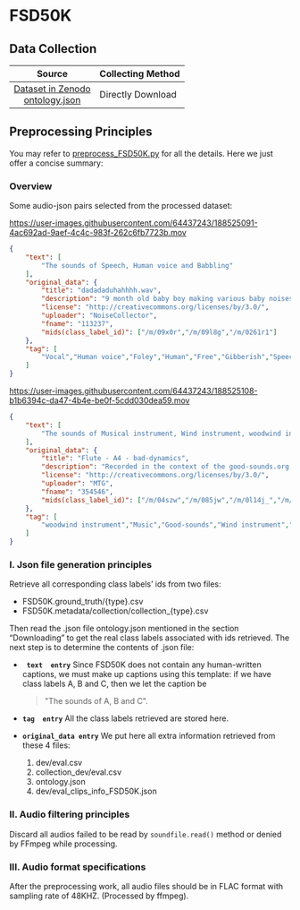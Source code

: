 # FSD50K 
## Data Collection

|Source|Collecting Method|
|:---------:|:--------|
|[Dataset in Zenodo](https://zenodo.org/record/4060432#.Yv6aInbMJhE) <br>[ontology.json](https://github.com/audioset/ontology/blob/master/ontology.json) | Directly Download|

## Preprocessing Principles
You may refer to [preprocess_FSD50K.py](https://docs.google.com/document/u/0/d/1wDdLZc1zlsVs-hrwsIN9yyZqb-qx9HfOxD_veq3BCbA/edit) for all the details. Here we just offer a concise summary:
### Overview
Some audio-json pairs selected from the processed dataset:



https://user-images.githubusercontent.com/64437243/188525091-4ac692ad-9aef-4c4c-983f-262c6fb7723b.mov


      
```json
{
    "text": [
        "The sounds of Speech, Human voice and Babbling"
    ],
    "original_data": {
        "title": "dadadaduhahhhh.wav",
        "description": "9 month old baby boy making various baby noises, vocalizations, and actual baby behavior performances. More stories about a heroic man who fights against the capitalist hordes everyday to bring home pureed bananas.",
        "license": "http://creativecommons.org/licenses/by/3.0/",
        "uploader": "NoiseCollector",
        "fname": "113237",
        "mids(class_label_id)": ["/m/09x0r","/m/09l8g","/m/0261r1"]
    },
    "tag": [
        "Vocal","Human voice","Foley","Human","Free","Gibberish","Speech","Baby","Recording","Noisecollector","Child","Babbling","Boy"
    ]
}
```

https://user-images.githubusercontent.com/64437243/188525108-b1b6394c-da47-4b4e-be0f-5cdd030dea59.mov



```json
{
    "text": [
        "The sounds of Musical instrument, Wind instrument, woodwind instrument, Flute and Music"
    ],
    "original_data": {
        "title": "Flute - A4 - bad-dynamics",
        "description": "Recorded in the context of the good-sounds.org project from the Music Technology Group, Universitat Pompeu Fabra, Barcelona.\nPart of the Good-sounds dataset of monophonic instrumental sounds.\n\ninstrument::flute\nnote::A\noctave::4\nmidi note::57\nmicrophone::neumann U87\ntuning reference::442\ngood-sounds-id::184\n\n\nIntentionally played as an example of bad-dynamics",
        "license": "http://creativecommons.org/licenses/by/3.0/",
        "uploader": "MTG",
        "fname": "354546",
        "mids(class_label_id)": ["/m/04szw","/m/085jw","/m/0l14j_","/m/04rlf"]
    },
    "tag": [
        "woodwind instrument","Music","Good-sounds","Wind instrument","Single-note","Musical instrument","Flute","Neumann-u87","Multisample","A4"
    ]
}
```



### I. Json file generation principles 
Retrieve all corresponding class labels’ ids from two files:

* FSD50K.ground_truth/{type}.csv
* FSD50K.metadata/collection/collection_{type}.csv

Then read the .json file ontology.json mentioned in the section “Downloading” to get the real class labels associated with ids retrieved. The next step is to determine the contents of .json file:
-  **` text  entry`** Since FSD50K does not contain any human-written captions, we must make up captions using this template: if we have class labels A, B and C, then we let the caption be 
     > "The sounds of A, B and C". 
- **`tag  entry`** All the class labels retrieved are stored here.

- **`original_data entry`** We put here all extra information retrieved from these 4 files: 
    1. dev/eval.csv 
    2. collection_dev/eval.csv 
    3. ontology.json 
    4. dev/eval_clips_info_FSD50K.json
 
### II. Audio filtering principles
 Discard all audios failed to be read by `soundfile.read()` method or denied by FFmpeg while processing.
### III. Audio format specifications
After the preprocessing work, all audio files should be in FLAC format with sampling rate of 48KHZ. (Processed by ffmpeg).
